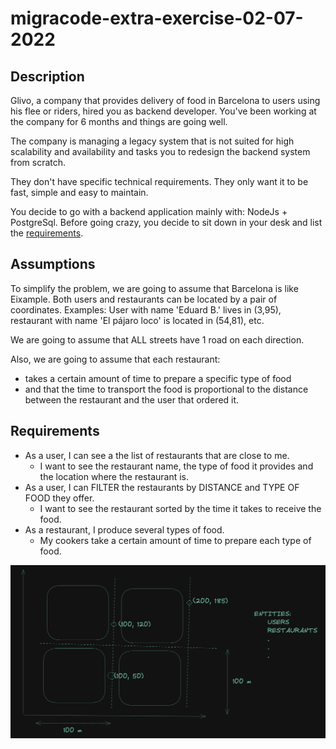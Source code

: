 # migracode-extra-exercise-02-07-2022

## Description

Glivo, a company that provides delivery of food in Barcelona to users using his flee or riders, hired you as backend developer. You've been working at the company for 6 months and things are going well.

The company is managing a legacy system that is not suited for high scalability and availability and tasks you to redesign the backend system from scratch.

They don't have specific technical requirements. They only want it to be fast, simple and easy to maintain.

You decide to go with a backend application mainly with: NodeJs + PostgreSql. Before going crazy, you decide to sit down in your desk and list the [requirements](#requirements).

## Assumptions

To simplify the problem, we are going to assume that Barcelona is like Eixample. Both users and restaurants can be located by a pair of coordinates. Examples: User with name 'Eduard B.' lives in (3,95), restaurant with name 'El pájaro loco' is located in (54,81), etc.

We are going to assume that ALL streets have 1 road on each direction.

Also, we are going to assume that each restaurant:

- takes a certain amount of time to prepare a specific type of food
- and that the time to transport the food is proportional to the distance between the restaurant and the user that ordered it.

## Requirements

- As a user, I can see a the list of restaurants that are close to me.
  - I want to see the restaurant name, the type of food it provides and the location where the restaurant is.
- As a user, I can FILTER the restaurants by DISTANCE and TYPE OF FOOD they offer.
  - I want to see the restaurant sorted by the time it takes to receive the food.
- As a restaurant, I produce several types of food.
  - My cookers take a certain amount of time to prepare each type of food.

![diagram.png](images/diagram.png)
